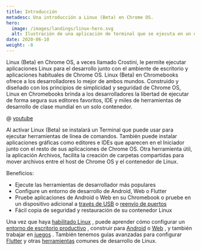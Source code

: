 ```yaml
---
title: Introducción
metadesc: Una introducción a Linux (Beta) en Chrome OS.
hero:
  image: /images/landings/linux-hero.svg
  alt: Ilustración de una aplicación de terminal que se ejecuta en un dispositivo Chrome OS.
date: 2020-06-10
weight: -8
---
```


Linux (Beta) en Chrome OS, a veces llamado Crostini, le permite ejecutar aplicaciones Linux para el desarrollo junto con el ambiente de escritorio y aplicaciones habituales de Chrome OS. Linux (Beta) en Chromebooks ofrece a los desarrolladores lo mejor de ambos mundos. Construido y diseñado con los principios de simplicidad y seguridad de Chrome OS, Linux en Chromebooks brinda a los desarrolladores la libertad de ejecutar de forma segura sus editores favoritos, IDE y miles de herramientas de desarrollo de clase mundial en un solo contenedor.

@ [youtube](https://www.youtube.com/watch?v=pRlh8LX4kQI)

Al activar Linux (Beta) se instalará un Terminal que puede usar para ejecutar herramientas de línea de comandos. También puede instalar aplicaciones gráficas como editores e IDEs que aparecen en el Iniciador junto con el resto de sus aplicaciones de Chrome OS. Otra herramienta útil, la aplicación Archivos, facilita la creación de carpetas compartidas para mover archivos entre el host de Chrome OS y el contenedor de Linux.

Beneficios:

- Ejecute las herramientas de desarrollador más populares
- Configure un entorno de desarrollo de Android, Web o Flutter
- Pruebe aplicaciones de Android o Web en su Chromebook o pruebe en un dispositivo adicional a [través de USB](/{{locale.code}}/android-environment/deploying-apps#adb-usb) o [reenvío de puertos](/{{locale.code}}/web-environment/port-forwarding)
- Fácil copia de seguridad y restauración de su contenedor Linux

Una vez que haya [habilitado Linux](/{{locale.code}}/linux/setup) , puede aprender cómo configurar un [entorno de escritorio productivo](/{{locale.code}}/productivity) , construir para [Android](/{{locale.code}}/android-environment) o [Web](/{{locale.code}}/web-environment) , y también trabajar en [juegos](/{{locale.code}}/games) . También tenemos guías avanzadas para configurar [Flutter](/{{locale.code}}/android-environment#instalar-flutter-en-chrome-os) y otras [herramientas](/{{locale.code}}/linux/setup#instalar-aplicaciones-y-paquetes-de-linux) comunes de desarrollo de Linux.
